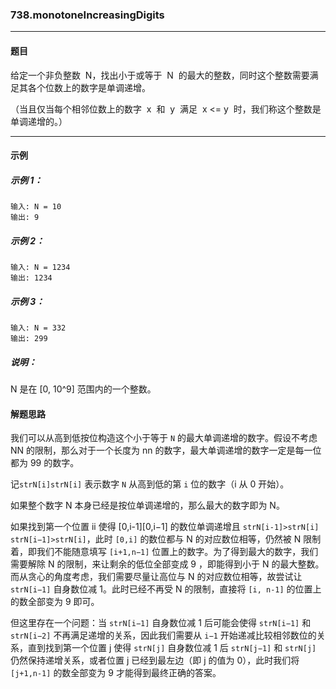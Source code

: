 ### 738.monotoneIncreasingDigits

---

#### 题目

给定一个非负整数  N，找出小于或等于  N  的最大的整数，同时这个整数需要满足其各个位数上的数字是单调递增。

（当且仅当每个相邻位数上的数字  x  和  y  满足  x <= y  时，我们称这个整数是单调递增的。）

---

#### 示例

##### 示例 1：

```
输入: N = 10
输出: 9
```

##### 示例 2：

```
输入: N = 1234
输出: 1234
```

##### 示例 3：

```
输入: N = 332
输出: 299
```

##### 说明：

 N 是在 [0, 10^9] 范围内的一个整数。

#### 解题思路

我们可以从高到低按位构造这个小于等于 ``N`` 的最大单调递增的数字。假设不考虑 NN 的限制，那么对于一个长度为 nn 的数字，最大单调递增的数字一定是每一位都为 99 的数字。

记``strN[i]strN[i]`` 表示数字 ``N`` 从高到低的第 ``i`` 位的数字（i 从 0 开始）。

如果整个数字 N 本身已经是按位单调递增的，那么最大的数字即为 N。

如果找到第一个位置 ii 使得 [0,i-1][0,i−1] 的数位单调递增且 ``strN[i-1]>strN[i]`` ``strN[i−1]>strN[i]``，此时 ``[0,i]`` 的数位都与 N 的对应数位相等，仍然被 N 限制着，即我们不能随意填写 ``[i+1,n−1]`` 位置上的数字。为了得到最大的数字，我们需要解除 N 的限制，来让剩余的低位全部变成 9 ，即能得到小于 N 的最大整数。而从贪心的角度考虑，我们需要尽量让高位与 N 的对应数位相等，故尝试让 ``strN[i−1]`` 自身数位减 1。此时已经不再受 N 的限制，直接将 ``[i, n-1]`` 的位置上的数全部变为 9 即可。

但这里存在一个问题：当 ``strN[i−1]`` 自身数位减 1 后可能会使得 ``strN[i−1]`` 和 ``strN[i−2]`` 不再满足递增的关系，因此我们需要从 ``i−1`` 开始递减比较相邻数位的关系，直到找到第一个位置 j 使得 ``strN[j]`` 自身数位减 1 后 ``strN[j−1]`` 和 ``strN[j]`` 仍然保持递增关系，或者位置 j 已经到最左边（即 j 的值为 0），此时我们将 ``[j+1,n-1]`` 的数全部变为 9 才能得到最终正确的答案。
